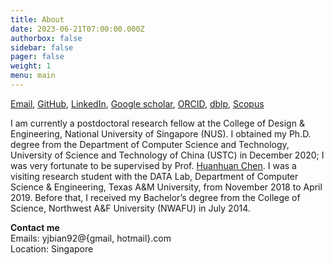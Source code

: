 ```yaml
---
title: About
date: 2023-06-21T07:00:00.000Z
authorbox: false
sidebar: false
pager: false
weight: 1
menu: main
---
```



[Email](mailto:yjbian@mail.ustc.edu.cn), 
[GitHub](https://github.com/eustomaqua), 
[LinkedIn](https://www.linkedin.com/in/yijunbian/), 
[Google scholar](https://scholar.google.com/citations?user=SmvfHHgAAAAJ&hl=en&oi=ao), 
[ORCID](https://orcid.org/0000-0002-5926-7100), 
[dblp](https://dblp.org/pid/222/1897.html), 
[Scopus](http://www.scopus.com/authid/detail.url?authorId=57218773477) 

<!--
date: 2022-10-08T07:00:00.000Z
[Email](mailto:yjbian@mail.ustc.edu.cn), 
[GitHub](https://github.com/eustomaqua), 
[LinkedIn](https://www.linkedin.com/in/yijunbian/), 
[ORCID](https://orcid.org/0000-0002-5926-7100), 
[Google scholar](https://scholar.google.com/citations?user=SmvfHHgAAAAJ&hl=en&oi=ao) 

[IEEE Xplore](https://ieeexplore.ieee.org/author/37088490163), 
[ACM DL](https://dl.acm.org/profile/99660781607), 
[dblp](https://dblp.org/pid/222/1897.html), 
[OpenReview](https://openreview.net/profile?id=~Yijun_Bian1), 
[ResearcherID](https://www.webofscience.com/wos/author/record/ADZ-4785-2022), 
[Scopus ID](http://www.scopus.com/authid/detail.url?authorId=57218773477), 
[ScholarBank NUS](https://scholarbank.nus.edu.sg/cris/rp/rp132813), 
[Elements NUS](https://meprd.nus.edu.sg/homepage.html) 
-->


I am currently a postdoctoral research fellow at the College of Design \& Engineering, National University of Singapore (NUS). 
I obtained my Ph.D. degree from the Department of Computer Science and Technology, University of Science and Technology of China (USTC) in December 2020; I was very fortunate to be supervised by Prof. [Huanhuan Chen](http://staff.ustc.edu.cn/~hchen/). 
I was a visiting research student with the DATA Lab, Department of Computer Science & Engineering, Texas A&M University, from November 2018 to April 2019. 
Before that, I received my Bachelor’s degree from the College of Science, Northwest A&F University (NWAFU) in July 2014.


**Contact me**  
Emails: yjbian92@{gmail, hotmail}.com  
Location: Singapore


<!--
title: About
menu: main

### News
Home
-->


<!--
Location: Shanghai, P.R. China  
-->
<!-- yjbian@mail.ustc.edu.cn -->  
<!--more-->



<!--
[Email](mailto:yjbian92@gmail.com), 

<link rel="stylesheet" type="text/css" href="https://cdn.rawgit.com/jpswalsh/academicons/master/css/academicons.min.css">
<i class="ai ai-google-scholar-square ai-3x"></i>

<i class="icon-weibo"></i>
<i class="icon-renren"></i>


socialLinks:
  name: Email
    icon: "fas fa-envelope"
    url: "yjbian92@gmail.com"
  name: Github
    icon: "fab fa-github"
    url: "https://github.com/eustomaqua"
  name: LinkedIn
    icon: "fab fa-linkedin"
    url: "https://www.linkedin.com/in/yijunbian/"
  name: ORCID
    icon: "fab fa-orcid"
    url: "https://orcid.org/0000-0002-5926-7100"
  name: Google Scholar
    icon: "fas fa-graduation-cap"
    url: "https://scholar.google.com/citations?user=SmvfHHgAAAAJ&hl=en&oi=ao"


**Bio**
-->


<!--
< !-- Add icon library -- >
<link rel="stylesheet" href="https://cdnjs.cloudflare.com/ajax/libs/font-awesome/4.7.0/css/font-awesome.min.css">
<link rel="stylesheet" type="text/css" href="https://cdn.rawgit.com/jpswalsh/academicons/master/css/academicons.min.css">

<style>
.social-link {
  list-style: none;
  padding: 0.2rem;
}

.social-link a {
  font-size: 1.5rem;
  color: #3c4858;
  padding: 0.5rem;
}

.social-link a:hover {
  color: #248aaa;
  transition: all 0.3s ease-in;
}
</style>

<! -- Add font awesome icons -- >
<a href="#" class="fa fa-facebook"></a>
<a href="#" class="fa fa-twitter"></a>
-->

